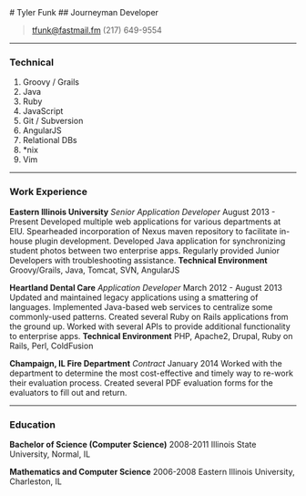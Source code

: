 <link rel="stylesheet" href="resume.css"></link>
# Tyler Funk
## Journeyman Developer

> [tfunk@fastmail.fm](mailto:tfunk@fastmail.fm)
> (217) 649-9554

---

### Technical

1. Groovy / Grails
2. Java
3. Ruby
4. JavaScript
5. Git / Subversion
6. AngularJS
7. Relational DBs
8. *nix
9. Vim

---

### Work Experience

**Eastern Illinois University** *Senior Application Developer* <span class="timespan">August 2013 - Present</span>
    Developed multiple web applications for various departments at EIU.
    Spearheaded incorporation of Nexus maven repository to facilitate in-house plugin development.
    Developed Java application for synchronizing student photos between two enterprise apps.
    Regularly provided Junior Developers with troubleshooting assistance.
    **Technical Environment** Groovy/Grails, Java, Tomcat, SVN, AngularJS

**Heartland Dental Care** *Application Developer* <span class="timespan">March 2012 - August 2013</span>
    Updated and maintained legacy applications using a smattering of languages.
    Implemented Java-based web services to centralize some commonly-used patterns.
    Created several Ruby on Rails applications from the ground up.
    Worked with several APIs to provide additional functionality to enterprise apps.
    **Technical Environment** PHP, Apache2, Drupal, Ruby on Rails, Perl, ColdFusion

**Champaign, IL Fire Department** *Contract* <span class="timespan">January 2014</span>
    Worked with the department to determine the most cost-effective and timely way to re-work their evaluation process.
    Created several PDF evaluation forms for the evaluators to fill out and return.

---

### Education

**Bachelor of Science (Computer Science)** <span class="timespan">2008-2011</span>
    Illinois State University, Normal, IL

**Mathematics and Computer Science** <span class="timespan">2006-2008</span>
    Eastern Illinois University, Charleston, IL
